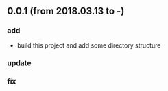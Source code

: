 ## 0.0.1 (from 2018.03.13 to -)

### add

* build this project and add some directory structure

### update

### fix
